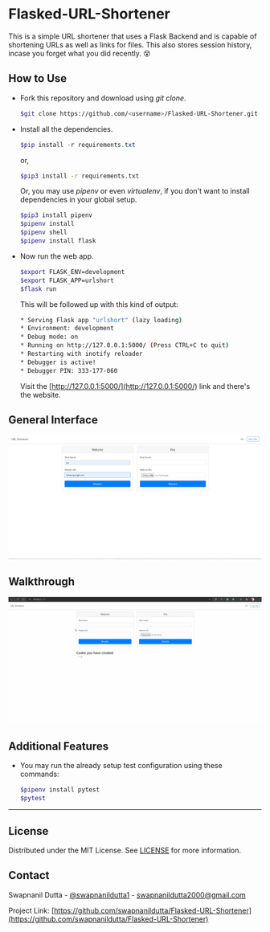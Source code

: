 # Flasked-URL-Shortener

This is a simple URL shortener that uses a Flask Backend and is capable of shortening URLs as well as links for files. This also stores session history, incase you forget what you did recently. 😵

## How to Use

- Fork this repository and download using _git clone_.
  ```bash
  $git clone https://github.com/<username>/Flasked-URL-Shortener.git
  ```
- Install all the dependencies.

  ```powershell
  $pip install -r requirements.txt
  ```

  or,

  ```bash
  $pip3 install -r requirements.txt
  ```

  Or, you may use _pipenv_ or even _virtualenv_, if you don't want to install dependencies in your global setup.

  ```bash
  $pip3 install pipenv
  $pipenv install
  $pipenv shell
  $pipenv install flask
  ```

- Now run the web app.

  ```bash
  $export FLASK_ENV=development
  $export FLASK_APP=urlshort
  $flask run
  ```

  This will be followed up with this kind of output:

  ```bash
  * Serving Flask app "urlshort" (lazy loading)
  * Environment: development
  * Debug mode: on
  * Running on http://127.0.0.1:5000/ (Press CTRL+C to quit)
  * Restarting with inotify reloader
  * Debugger is active!
  * Debugger PIN: 333-177-060
  ```

  Visit the [http://127.0.0.1:5000/](http://127.0.0.1:5000/) link and there's the website.

## General Interface

<p align="center">
    <img width='600' src="assets/linkshort.jpg">
</p>

## Walkthrough

<p align="center">
    <img width='800' src="assets/URLshortener.gif">
</p>

## Additional Features

- You may run the already setup test configuration using these commands:
  ```bash
  $pipenv install pytest
  $pytest
  ```

---

## License

Distributed under the MIT License. See [LICENSE](LICENSE) for more information.

## Contact

Swapnanil Dutta - [@swapnanildutta1](https://twitter.com/swapnanildutta1) - swapnanildutta2000@gmail.com

Project Link: [https://github.com/swapnanildutta/Flasked-URL-Shortener](https://github.com/swapnanildutta/Flasked-URL-Shortener)
